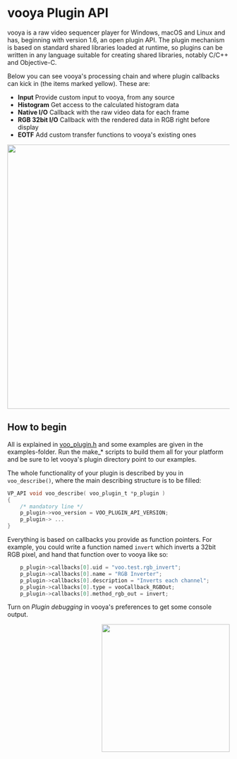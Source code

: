 # vooya Plugin API

vooya is a raw video sequencer player for Windows, macOS and Linux and has, beginning with version 1.6, an open plugin API. The plugin mechanism is based on standard shared libraries loaded at runtime, so plugins can be written in any language suitable for creating shared libraries, notably C/C++ and Objective-C.

Below you can see vooya's processing chain and where plugin callbacks can kick in (the items marked yellow). These are:
+ **Input**
Provide custom input to vooya, from any source
+ **Histogram**
Get access to the calculated histogram data
+ **Native I/O**
Callback with the raw video data for each frame
+ **RGB 32bit I/O**
Callback with the rendered data in RGB right before display
+ **EOTF**
Add custom transfer functions to vooya's existing ones
<p align="center">
	<img src="/../master/plugin_api.jpg?raw=true" width="600">
</p>

## How to begin
All is explained in [voo_plugin.h](voo_plugin.h) and some examples are given in the examples-folder. Run the make_* scripts to build them all for your platform and be sure to let vooya's plugin directory point to our examples.

The whole functionality of your plugin is described by you in `voo_describe()`, where the main describing structure is to be filled:
```C
VP_API void voo_describe( voo_plugin_t *p_plugin )
{
	/* mandatory line */
	p_plugin->voo_version = VOO_PLUGIN_API_VERSION;
	p_plugin-> ...
}
```
Everything is based on callbacks you provide as function pointers. For example, you could write a function named `invert` which inverts a 32bit RGB pixel, and hand that function over to vooya like so:  
```C
	p_plugin->callbacks[0].uid = "voo.test.rgb_invert";
	p_plugin->callbacks[0].name = "RGB Inverter";
	p_plugin->callbacks[0].description = "Inverts each channel";
	p_plugin->callbacks[0].type = vooCallback_RGBOut;
	p_plugin->callbacks[0].method_rgb_out = invert;
```
Turn on _Plugin debugging_ in vooya's preferences to get some console output.

<p align="right">
	<img alt="" src="http://www.offminor.de/assets/i/6338ed0318370adfd89b7007b9004e41_290x290x0x0x290x170@2x.png" width="290">
</p>
